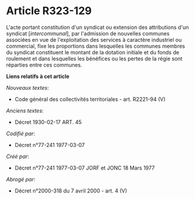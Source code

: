 # Article R323-129

L'acte portant constitution d'un syndicat ou extension des attributions d'un syndicat [*intercommunal*], par l'admission de
nouvelles communes associées en vue de l'exploitation des services à caractère industriel ou commercial, fixe les proportions
dans lesquelles les communes membres du syndicat constituent le montant de la dotation initiale et du fonds de roulement et
dans lesquelles les bénéfices ou les pertes de la régie sont réparties entre ces communes.

**Liens relatifs à cet article**

_Nouveaux textes_:

  - Code général des collectivités territoriales - art. R2221-94 (V)

_Anciens textes_:

  - Décret  1930-02-17 ART. 45

_Codifié par_:

  - Décret n°77-241 1977-03-07

_Créé par_:

  - Décret n°77-241 1977-03-07 JORF et JONC 18 Mars 1977

_Abrogé par_:

  - Décret n°2000-318 du 7 avril 2000 - art. 4 (V)
